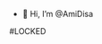 - 👋 Hi, I’m @AmiDisa

<!---
AmiDisa/AmiDisa is a ✨ special ✨ repository because its `README.md` (this file) appears on your GitHub profile.
You can click the Preview link to take a look at your changes.
--->

#LOCKED
